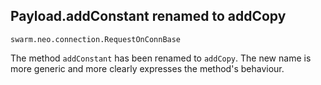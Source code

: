 ## Payload.addConstant renamed to addCopy

`swarm.neo.connection.RequestOnConnBase`

The method `addConstant` has been renamed to `addCopy`. The new name is more
generic and more clearly expresses the method's behaviour.

